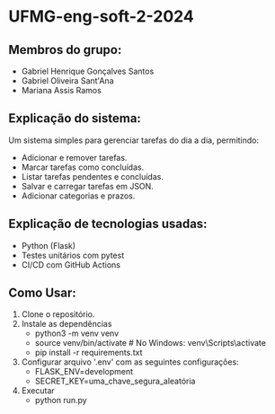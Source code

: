 # UFMG-eng-soft-2-2024
## Membros do grupo:
- Gabriel Henrique Gonçalves Santos
- Gabriel Oliveira Sant'Ana
- Mariana Assis Ramos

## Explicação do sistema:
Um sistema simples para gerenciar tarefas do dia a dia, permitindo:
- Adicionar e remover tarefas.
- Marcar tarefas como concluídas.
- Listar tarefas pendentes e concluídas.
- Salvar e carregar tarefas em JSON.
- Adicionar categorias e prazos.

## Explicação de tecnologias usadas:
- Python (Flask)
- Testes unitários com pytest
- CI/CD com GitHub Actions

## Como Usar:
1. Clone o repositório.
2. Instale as dependências
    - python3 -m venv venv
    - source venv/bin/activate  # No Windows: venv\Scripts\activate
    - pip install -r requirements.txt
3. Configurar arquivo '.env' com as seguintes configurações:
    - FLASK_ENV=development
    - SECRET_KEY=uma_chave_segura_aleatória
4. Executar
    - python run.py

